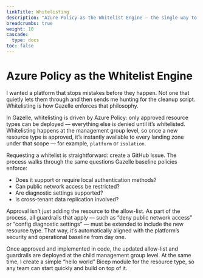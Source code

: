 ```yaml
---
linkTitle: Whitelisting
description: "Azure Policy as the Whitelist Engine — the single way to ensure resources meet configuration requirements before they reach the cloud."
breadcrumbs: true
weight: 10
cascade:
  type: docs
toc: false
---
```


# Azure Policy as the Whitelist Engine

I wanted a platform that stops mistakes before they happen. Not one that quietly lets them through and then sends me hunting for the cleanup script. Whitelisting is how Gazelle enforces that philosophy.

In Gazelle, whitelisting is driven by Azure Policy: only approved resource types can be deployed — everything else is denied until it’s whitelisted. Whitelisting happens at the management group level, so once a new resource type is approved, it’s instantly available to every landing zone under that scope — for example, `platform` or `isolation`.

Requesting a whitelist is straightforward: create a GitHub Issue. The process walks through the same questions Gazelle baseline policies enforce:

- Does it support or require local authentication methods?
- Can public network access be restricted?
- Are diagnostic settings supported?
- Is cross-tenant data replication involved?

Approval isn’t just adding the resource to the allow-list. As part of the process, all guardrails that apply — such as “deny public network access” or “config diagnostic settings” — must be extended to include the new resource type. That way, it’s automatically aligned with the platform’s security and operational baseline from day one.

Once approved and implemented in code, the updated allow-list and guardrails are deployed at the child management group level. At the same time, I create a simple “hello world” Bicep module for the resource type, so any team can start quickly and build on top of it.